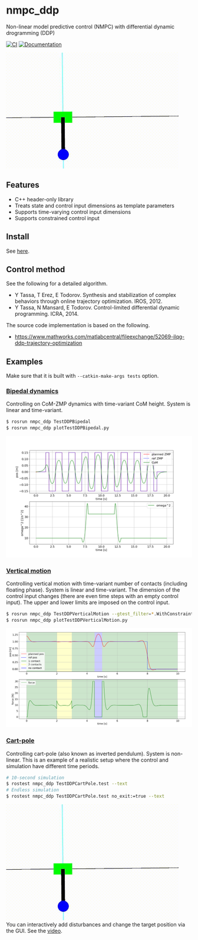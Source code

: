 # nmpc_ddp
Non-linear model predictive control (NMPC) with differential dynamic drogramming (DDP)

[![CI](https://github.com/isri-aist/NMPC/actions/workflows/ci.yaml/badge.svg)](https://github.com/isri-aist/NMPC/actions/workflows/ci.yaml)
[![Documentation](https://img.shields.io/badge/doxygen-online-brightgreen?logo=read-the-docs&style=flat)](https://isri-aist.github.io/NMPC/nmpc_ddp/index.html)

![TestDDPCartPole](doc/images/TestDDPCartPole.gif)

## Features
- C++ header-only library
- Treats state and control input dimensions as template parameters
- Supports time-varying control input dimensions
- Supports constrained control input

## Install
See [here](https://isri-aist.github.io/NMPC/doc/Install).

## Control method
See the following for a detailed algorithm.
- Y Tassa, T Erez, E Todorov. Synthesis and stabilization of complex behaviors through online trajectory optimization. IROS, 2012.
- Y Tassa, N Mansard, E Todorov. Control-limited differential dynamic programming. ICRA, 2014.

The source code implementation is based on the following.
- https://www.mathworks.com/matlabcentral/fileexchange/52069-ilqg-ddp-trajectory-optimization

## Examples
Make sure that it is built with `--catkin-make-args tests` option.

### [Bipedal dynamics](tests/src/TestDDPBipedal.cpp)
Controlling on CoM-ZMP dynamics with time-variant CoM height.
System is linear and time-variant.
```bash
$ rosrun nmpc_ddp TestDDPBipedal
$ rosrun nmpc_ddp plotTestDDPBipedal.py
```
![TestDDPBipedal](doc/images/TestDDPBipedal.png)

### [Vertical motion](tests/src/TestDDPVerticalMotion.cpp)
Controlling vertical motion with time-variant number of contacts (including floating phase).
System is linear and time-variant.
The dimension of the control input changes (there are even time steps with an empty control input).
The upper and lower limits are imposed on the control input.
```bash
$ rosrun nmpc_ddp TestDDPVerticalMotion --gtest_filter=*.WithConstraint
$ rosrun nmpc_ddp plotTestDDPVerticalMotion.py
```
![TestDDPVerticalMotion](doc/images/TestDDPVerticalMotion.png)

### [Cart-pole](tests/src/TestDDPCartPole.cpp)
Controlling cart-pole (also known as inverted pendulum).
System is non-linear.
This is an example of a realistic setup where the control and simulation have different time periods.
```bash
# 10-second simulation
$ rostest nmpc_ddp TestDDPCartPole.test --text
# Endless simulation
$ rostest nmpc_ddp TestDDPCartPole.test no_exit:=true --text
```
![TestDDPCartPole](doc/images/TestDDPCartPole.gif)  
You can interactively add disturbances and change the target position via the GUI. See the [video](https://www.dropbox.com/s/c3xf67wiffvoj6q/TestDDPCartPole-20220328.mp4?dl=0).
